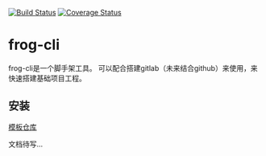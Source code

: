 [![Build Status](https://travis-ci.org/dctrue/frog-cli.svg?branch=master)](https://travis-ci.org/dctrue/frog-cli)
[![Coverage Status](https://coveralls.io/repos/github/dctrue/frog-cli/badge.svg?branch=master)](https://coveralls.io/github/dctrue/frog-cli?branch=master)

# frog-cli

frog-cli是一个脚手架工具。
可以配合搭建gitlab（未来结合github）来使用，来快速搭建基础项目工程。

## 安装
[模板仓库](http://git.uedc.nd.com.cn/groups/cube-templates)

文档待写...
